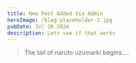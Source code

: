 ```yaml
---
title: New Post Added Via Admin
heroImage: /blog-placeholder-2.jpg
pubDate: Jul 28 2024
description: Lets see if that works
---
```


> The tail of naruto uzumarki begins....
